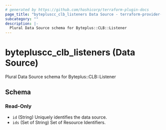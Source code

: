 ```yaml
---
# generated by https://github.com/hashicorp/terraform-plugin-docs
page_title: "bytepluscc_clb_listeners Data Source - terraform-provider-bytepluscc"
subcategory: ""
description: |-
  Plural Data Source schema for Byteplus::CLB::Listener
---
```


# bytepluscc_clb_listeners (Data Source)

Plural Data Source schema for Byteplus::CLB::Listener



<!-- schema generated by tfplugindocs -->
## Schema

### Read-Only

- `id` (String) Uniquely identifies the data source.
- `ids` (Set of String) Set of Resource Identifiers.
